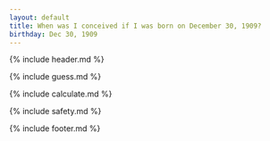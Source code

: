 ```yaml
---
layout: default
title: When was I conceived if I was born on December 30, 1909?
birthday: Dec 30, 1909
---
```


{% include header.md %}

{% include guess.md %}

{% include calculate.md %}

{% include safety.md %}

{% include footer.md %}



